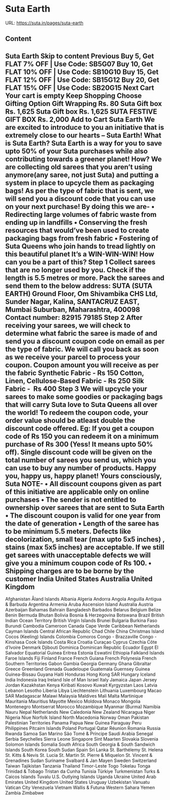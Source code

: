 # Suta Earth

URL: https://suta.in/pages/suta-earth

## Content

Suta Earth
Skip to content
Previous
Buy 5, Get FLAT 7% OFF | Use Code: SB5G07
Buy 10, Get FLAT 10% OFF | Use Code: SB10G10
Buy 15, Get FLAT 12% OFF | Use Code: SB15G12
Buy 20, Get FLAT 15% OFF | Use Code: SB20G15
Next
Cart
Your cart is empty
Keep Shopping
Choose Gifting Option
Gift Wrapping
Rs. 80
Suta Gift box
Rs. 1,625
Suta Gift box
Rs. 1,625
SUTA FESTIVE GIFT BOX
Rs. 2,000
Add to Cart
Suta Earth
We are excited to introduce to you an initiative that is extremely close to our hearts – Suta Earth!
What is Suta Earth?
Suta Earth is a way for you to save upto 50% of your Suta purchases while also contributing towards a greener planet! How? We are collecting old sarees that you aren’t using anymore(any saree, not just Suta) and putting a system in place to upcycle them as packaging bags! As per the type of fabric that is sent, we will send you a discount code that you can use on your next purchase!
By doing this we are-
• Redirecting large volumes of fabric waste from ending up in landfills
• Conserving the fresh resources that would’ve been used to create packaging bags from fresh fabric
• Fostering of Suta Queens who join hands to tread lightly on this beautiful planet
It’s a WIN-WIN-WIN!
How can you be a part of this?
Step 1
Collect sarees that are no longer used by you. Check if the length is 5.5 metres or more. Pack the sarees and send them to the below address:
SUTA
(SUTA EARTH)
Ground Floor, Om Shivambika CHS Ltd, Sunder Nagar, Kalina,
SANTACRUZ EAST, Mumbai Suburban, Maharashtra, 400098
Contact number:
82915 79185
Step 2
After receiving your sarees, we will check to determine what fabric the saree is made of and send you a discount coupon code on email as per the type of fabric. We will call you back as soon as we receive your parcel to process your coupon.
Coupon amount you will receive as per the fabric
Synthetic Fabric - Rs 150
Cotton, Linen, Cellulose-Based Fabric - Rs 250
Silk Fabric -  Rs 400
Step 3
We will upcycle your sarees to make some goodies or packaging bags that will carry Suta love to Suta Queens all over the world!
To redeem the coupon code, your order value should be atleast double the discount code offered. Eg: If you get a coupon code of Rs 150 you can redeem it on a minimum purchase of Rs 300 (Yess! It means upto 50% off).
Single discount code will be given on the total number of sarees you send us, which you can use to buy any number of products.
Happy you, happy us, happy planet!
Yours consciously,
Suta
NOTE-
• All discount coupons given as part of this initiative are applicable only on online purchases
• The sender is not entitled to ownership over sarees that are sent to Suta Earth
• The discount coupon is valid for one year from the date of generation
•
Length of the saree has to be minimum 5.5 meters. Defects like decolorization, small tear (max upto 5x5 inches) , stains (max 5x5 inches) are acceptable. If we still get sarees with unacceptable defects we will give you a minimum coupon code of Rs 100.
•
Shipping charges are to be borne by the customer
India
United States
Australia
United Kingdom
---
Afghanistan
Åland Islands
Albania
Algeria
Andorra
Angola
Anguilla
Antigua & Barbuda
Argentina
Armenia
Aruba
Ascension Island
Australia
Austria
Azerbaijan
Bahamas
Bahrain
Bangladesh
Barbados
Belarus
Belgium
Belize
Benin
Bermuda
Bhutan
Bolivia
Bosnia & Herzegovina
Botswana
Brazil
British Indian Ocean Territory
British Virgin Islands
Brunei
Bulgaria
Burkina Faso
Burundi
Cambodia
Cameroon
Canada
Cape Verde
Caribbean Netherlands
Cayman Islands
Central African Republic
Chad
Chile
China
Christmas Island
Cocos (Keeling) Islands
Colombia
Comoros
Congo - Brazzaville
Congo - Kinshasa
Cook Islands
Costa Rica
Croatia
Curaçao
Cyprus
Czechia
Côte d’Ivoire
Denmark
Djibouti
Dominica
Dominican Republic
Ecuador
Egypt
El Salvador
Equatorial Guinea
Eritrea
Estonia
Eswatini
Ethiopia
Falkland Islands
Faroe Islands
Fiji
Finland
France
French Guiana
French Polynesia
French Southern Territories
Gabon
Gambia
Georgia
Germany
Ghana
Gibraltar
Greece
Greenland
Grenada
Guadeloupe
Guatemala
Guernsey
Guinea
Guinea-Bissau
Guyana
Haiti
Honduras
Hong Kong SAR
Hungary
Iceland
India
Indonesia
Iraq
Ireland
Isle of Man
Israel
Italy
Jamaica
Japan
Jersey
Jordan
Kazakhstan
Kenya
Kiribati
Kosovo
Kuwait
Kyrgyzstan
Laos
Latvia
Lebanon
Lesotho
Liberia
Libya
Liechtenstein
Lithuania
Luxembourg
Macao SAR
Madagascar
Malawi
Malaysia
Maldives
Mali
Malta
Martinique
Mauritania
Mauritius
Mayotte
Mexico
Moldova
Monaco
Mongolia
Montenegro
Montserrat
Morocco
Mozambique
Myanmar (Burma)
Namibia
Nauru
Nepal
Netherlands
New Caledonia
New Zealand
Nicaragua
Niger
Nigeria
Niue
Norfolk Island
North Macedonia
Norway
Oman
Pakistan
Palestinian Territories
Panama
Papua New Guinea
Paraguay
Peru
Philippines
Pitcairn Islands
Poland
Portugal
Qatar
Réunion
Romania
Russia
Rwanda
Samoa
San Marino
São Tomé & Príncipe
Saudi Arabia
Senegal
Serbia
Seychelles
Sierra Leone
Singapore
Sint Maarten
Slovakia
Slovenia
Solomon Islands
Somalia
South Africa
South Georgia & South Sandwich Islands
South Korea
South Sudan
Spain
Sri Lanka
St. Barthélemy
St. Helena
St. Kitts & Nevis
St. Lucia
St. Martin
St. Pierre & Miquelon
St. Vincent & Grenadines
Sudan
Suriname
Svalbard & Jan Mayen
Sweden
Switzerland
Taiwan
Tajikistan
Tanzania
Thailand
Timor-Leste
Togo
Tokelau
Tonga
Trinidad & Tobago
Tristan da Cunha
Tunisia
Türkiye
Turkmenistan
Turks & Caicos Islands
Tuvalu
U.S. Outlying Islands
Uganda
Ukraine
United Arab Emirates
United Kingdom
United States
Uruguay
Uzbekistan
Vanuatu
Vatican City
Venezuela
Vietnam
Wallis & Futuna
Western Sahara
Yemen
Zambia
Zimbabwe